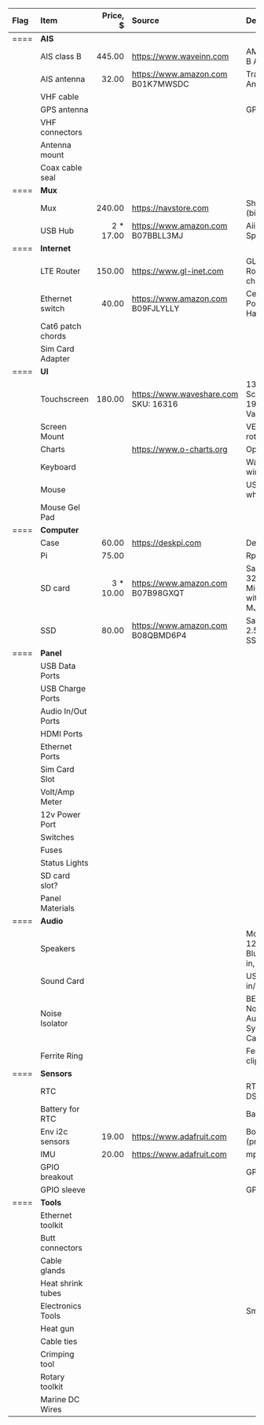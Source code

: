 
| Flag | Item               | Price, $      | Source                                                 | Description                                                  
| :--- | :---               |          ---: | :---                                                   | :---                                                    
| ==== | **AIS**            |               |                                                        |                                             
|      | AIS class B        |        445.00 | https://www.waveinn.com                                | AMEC CAMINO-108 Class B AIS Transponder                                                 
|      | AIS antenna        |         32.00 | https://www.amazon.com    B01K7MWSDC                   | Tram AIS VHF Marine Antenna                                                  
|      | VHF cable          |               |                                                        |                                             
|      | GPS antenna        |               |                                                        | GPS antenna for AIS                                            
|      | VHF connectors     |               |                                                        |                                             
|      | Antenna mount      |               |                                                        |                                             
|      | Coax cable seal    |               |                                                        |                                             
| ==== | **Mux**            |               |                                                        |                                             
|      | Mux                |        240.00 | https://navstore.com                                   | Shipmodul MiniPlex-3USB (bi-dir seatalk1)                                           
|      | USB Hub            |   2  *  17.00 | https://www.amazon.com    B07BBLL3MJ                   | Aiibe 6 Ports Super High Speed USB                                           
| ==== | **Internet**       |               |                                                        |                                             
|      | LTE Router         |        150.00 | https://www.gl-inet.com                                | GL-X750V2 4G LTE Smart Router + modem + car charger for it
|      | Ethernet switch    |         40.00 | https://www.amazon.com    B09FJLYLLY                   | Centopto Mini Industrial 5 Ports Gigabit Switch Hardened                                           
|      | Cat6 patch chords  |               |                                                        |                                             
|      | Sim Card Adapter   |               |                                                        |                                             
| ==== | **UI**             |               |                                                        |                                             
|      | Touchscreen        |        180.00 | https://www.waveshare.com   SKU: 16316                 | 13.3inch Capacitive Touch Screen LCD with Case V2, 1920×1080, HDMI, IPS, Various Systems Support                                           
|      | Screen Mount       |               |                                                        | VESA 100x100 with arm to rotate?                                           
|      | Charts             |               | https://www.o-charts.org                               | OpenCPN Compatible                                           
|      | Keyboard           |               |                                                        | Waterproof, backlid, USB wired, with pointing device                                           
|      | Mouse              |               |                                                        | USB wired optical with wheel button                                          
|      | Mouse Gel Pad      |               |                                                        |                                    
| ==== | **Computer**       |               |                                                        |                                             
|      | Case               |         60.00 | https://deskpi.com                                     | DeskPi Pro V2                                          
|      | Pi                 |         75.00 |                                                        | Rpi4 8Gb                                          
|      | SD card            |     3 * 10.00 | https://www.amazon.com B07B98GXQT                      | Samsung PRO Endurance 32GB 100MB/s (U1) MicroSDXC Memory Card with Adapter (MB-MJ32GA/AM)                                       
|      | SSD                |         80.00 | https://www.amazon.com B08QBMD6P4                      | Samsung 870 EVO 500GB 2.5 Inch SATA III Internal SSD (MZ-77E500B/AM)                                           
| ==== | **Panel**          |               |                                                        |                                             
|      | USB Data Ports     |               |                                                        |                                            
|      | USB Charge Ports   |               |                                                        |                                            
|      | Audio In/Out Ports |               |                                                        |                                            
|      | HDMI Ports         |               |                                                        |                                            
|      | Ethernet Ports     |               |                                                        |                                            
|      | Sim Card Slot      |               |                                                        |                                            
|      | Volt/Amp Meter     |               |                                                        |                                            
|      | 12v Power Port     |               |                                                        |                                            
|      | Switches           |               |                                                        |                                            
|      | Fuses              |               |                                                        |                                            
|      | Status Lights      |               |                                                        |                                            
|      | SD card slot?      |               |                                                        |                                            
|      | Panel Materials    |               |                                                        |                                            
| ==== | **Audio**          |               |                                                        |                                             
|      | Speakers           |               |                                                        | Motorcycle / Boat Speakers 12v >100w with Bluetooth? and amp built in, rail mountable                                          
|      | Sound Card         |               |                                                        | USB for Rpi with audio in/out                                          
|      | Noise Isolator     |               |                                                        | BESIGN Ground Loop Noise Isolator for Car Audio/Home Stereo System with 3.5mm Audio Cable                                            
|      | Ferrite Ring       |               |                                                        | Ferrite Ring Core cable clips                                            
| ==== | **Sensors**        |               |                                                        |                                             
|      | RTC                |               |                                                        | RTC clock (DS3231 or DS1307)                                           
|      | Battery for RTC    |               |                                                        | Battery for RTC                                           
|      | Env i2c sensors    |         19.00 | https://www.adafruit.com                               | Bosch BME680 (pressure/temp/humid/gas)                                          
|      | IMU                |         20.00 | https://www.adafruit.com                               | mpu9255 9dof                                           
|      | GPIO breakout      |               |                                                        | GPIO breakout board                                          
|      | GPIO sleeve        |               |                                                        | GPIO sleeve                                           
| ==== | **Tools**          |               |                                                        |                                             
|      | Ethernet toolkit   |               |                                                        |                                             
|      | Butt connectors    |               |                                                        |                                             
|      | Cable glands       |               |                                                        |                                             
|      | Heat shrink tubes  |               |                                                        |                                             
|      | Electronics Tools  |               |                                                        | Smaller screwdrivers, etc                                           
|      | Heat gun           |               |                                                        |                                           
|      | Cable ties         |               |                                                        |                                          
|      | Crimping tool      |               |                                                        |                                          
|      | Rotary toolkit     |               |                                                        |                                          
|      | Marine DC Wires    |               |                                                        |                                          
